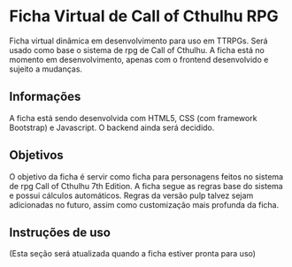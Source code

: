 # Ficha Virtual de Call of Cthulhu RPG
Ficha virtual dinâmica em desenvolvimento para uso em TTRPGs. Será usado como base o sistema de rpg de Call of Cthulhu.
A ficha está no momento em desenvolvimento, apenas com o frontend desenvolvido e sujeito a mudanças.

## Informações
A ficha está sendo desenvolvida com HTML5, CSS (com framework Bootstrap) e Javascript. O backend ainda será decidido.

## Objetivos
O objetivo da ficha é servir como ficha para personagens feitos no sistema de rpg Call of Cthulhu 7th Edition. A ficha segue as regras base do sistema e possui cálculos automáticos. Regras da versão pulp talvez sejam adicionadas no futuro, assim como customização mais profunda da ficha.

## Instruções de uso
(Esta seção será atualizada quando a ficha estiver pronta para uso)

